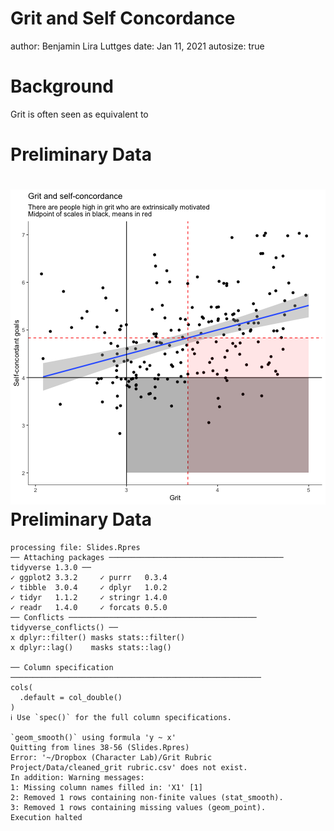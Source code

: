 Grit and Self Concordance
========================================================
author: Benjamin Lira Luttges
date: Jan 11, 2021
autosize: true

Background
========================================================

Grit is often seen as equivalent to 

Preliminary Data
========================================================
![plot of chunk unnamed-chunk-1](Slides-figure/unnamed-chunk-1-1.png)
Preliminary Data
========================================================





```
processing file: Slides.Rpres
── Attaching packages ─────────────────────────────────────── tidyverse 1.3.0 ──
✓ ggplot2 3.3.2     ✓ purrr   0.3.4
✓ tibble  3.0.4     ✓ dplyr   1.0.2
✓ tidyr   1.1.2     ✓ stringr 1.4.0
✓ readr   1.4.0     ✓ forcats 0.5.0
── Conflicts ────────────────────────────────────────── tidyverse_conflicts() ──
x dplyr::filter() masks stats::filter()
x dplyr::lag()    masks stats::lag()

── Column specification ────────────────────────────────────────────────────────
cols(
  .default = col_double()
)
ℹ Use `spec()` for the full column specifications.

`geom_smooth()` using formula 'y ~ x'
Quitting from lines 38-56 (Slides.Rpres) 
Error: '~/Dropbox (Character Lab)/Grit Rubric Project/Data/cleaned_grit rubric.csv' does not exist.
In addition: Warning messages:
1: Missing column names filled in: 'X1' [1] 
2: Removed 1 rows containing non-finite values (stat_smooth). 
3: Removed 1 rows containing missing values (geom_point). 
Execution halted
```
